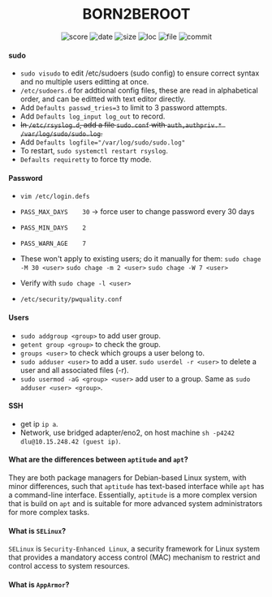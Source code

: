<h1 align="center">BORN2BEROOT</h1>

<p align="center">
    <img alt="score" src="https://img.shields.io/static/v1?label=status&message=ongoing&color=red&logo=42&logoColor=green">
    <img alt="date" src="https://img.shields.io/static/v1?label=date&message=May%2014th,%202023&color=ff6984&logo=Cachet&logoColor=green">
    <img alt="size" src="https://img.shields.io/github/languages/code-size/darrenkuro/42_born2beroot?label=size">
    <img alt="loc" src="https://img.shields.io/tokei/lines/github/darrenkuro/42_born2beroot?label=lines">
    <img alt="file" src="https://img.shields.io/github/directory-file-count/darrenkuro/42_born2beroot/submitted?label=files">
    <img alt="commit" src="https://img.shields.io/github/last-commit/darrenkuro/42_born2beroot">
</p>

#### sudo

- `sudo visudo` to edit /etc/sudoers (sudo config) to ensure correct syntax and no multiple users editting at once. 
- `/etc/sudoers.d` for addtional config files, these are read in alphabetical order, and can be editted with text editor directly.
- Add `Defaults	passwd_tries=3` to limit to 3 password attempts.
- Add `Defaults	log_input log_out` to record.
- ~~In `/etc/rsyslog.d`, add a file `sudo.conf` with `auth,authpriv.* /var/log/sudo/sudo.log`.~~
- Add `Defaults	logfile="/var/log/sudo/sudo.log"`
- To restart, `sudo systemctl restart rsyslog`.
- `Defaults requiretty` to force tty mode.

#### Password

- `vim /etc/login.defs`

- `PASS_MAX_DAYS	30` -> force user to change password every 30 days
- `PASS_MIN_DAYS	2`
- `PASS_WARN_AGE	7`
- These won't apply to existing users; do it manually for them: `sudo chage -M 30 <user>` `sudo chage -m 2 <user>` `sudo chage -W 7 <user>`
- Verify with `sudo chage -l <user>`
- `/etc/security/pwquality.conf`

#### Users

- `sudo addgroup <group>` to add user group.
- `getent group <group>` to check the group.
- `groups <user>` to check which groups a user belong to.
- `sudo adduser <user>` to add a user. `sudo userdel -r <user>` to delete a user and all associated files (-r).
- `sudo usermod -aG <group> <user>` add user to a group. Same as `sudo adduser <user> <group>`.

#### SSH

- get ip `ip a`.
- Network, use bridged adapter/eno2, on host machine `sh -p4242 dlu@10.15.248.42 (guest ip)`.


#### What are the differences between `aptitude` and `apt`?

They are both package managers for Debian-based Linux system, with minor differences, such that `aptitude` has text-based interface while `apt` has a command-line interface. Essentially, `aptitude` is a more complex version that is build on `apt` and is suitable for more advanced system administrators for more complex tasks. 

#### What is `SELinux`?

`SELinux` is `Security-Enhanced Linux`, a security framework for Linux system that provides a mandatory access control (MAC) mechanism to restrict and control access to system resources. 

#### What is `AppArmor`?


